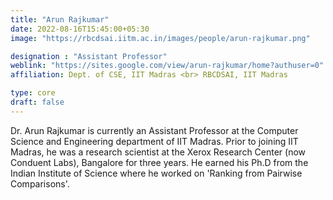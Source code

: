 ```yaml
---
title: "Arun Rajkumar"
date: 2022-08-16T15:45:00+05:30
image: "https://rbcdsai.iitm.ac.in/images/people/arun-rajkumar.png"

designation : "Assistant Professor"
weblink: "https://sites.google.com/view/arun-rajkumar/home?authuser=0"
affiliation: Dept. of CSE, IIT Madras <br> RBCDSAI, IIT Madras

type: core
draft: false
---
```


Dr. Arun Rajkumar is currently an Assistant Professor at the Computer Science and Engineering department of IIT Madras. Prior to joining IIT Madras, he was a research scientist at the Xerox Research Center (now Conduent Labs), Bangalore for three years. He earned his Ph.D from the Indian Institute of Science where he worked on 'Ranking from Pairwise Comparisons'.
